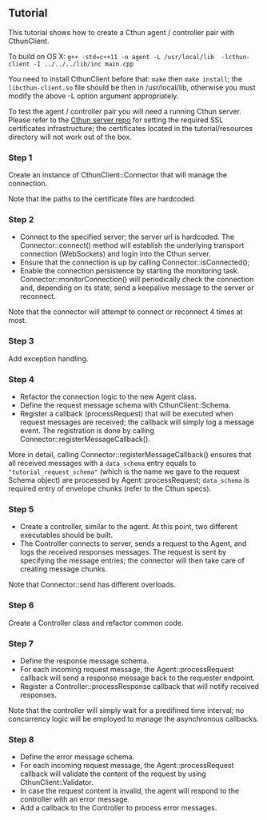 ## Tutorial

This tutorial shows how to create a Cthun agent / controller pair with
CthunClient.

To build on OS X:
`g++ -std=c++11 -o agent -L /usr/local/lib  -lcthun-client -I ../../../lib/inc main.cpp`

You need to install CthunClient before that: `make` then `make install`; the
`libcthun-client.so` file should be then in /usr/local/lib, otherwise you must
modify the above -L option argument appropriately.

To test the agent / controller pair you will need a running Cthun server.
Please refer to the [Cthun server repo](https://github.com/puppetlabs/cthun) for
setting the required SSL certificates infrastructure; the certificates located
in the tutorial/resources directory will not work out of the box.

### Step 1

Create an instance of CthunClient::Connector that will manage the connection.

Note that the paths to the certificate files are hardcoded.

### Step 2

 - Connect to the specified server; the server url is hardcoded.
 The Connector::connect() method will establish the underlying transport
 connection (WebSockets) and login into the Cthun server.
 - Ensure that the connection is up by calling Connector::isConnected();
 - Enable the connection persistence by starting the monitoring task.
 Connector::monitorConnection() will periodically check the connection and,
 depending on its state, send a keepalive message to the server or reconnect.

Note that the connector will attempt to connect or reconnect 4 times at most.

### Step 3

Add exception handling.

### Step 4

 - Refactor the connection logic to the new Agent class.
 - Define the request message schema with CthunClient::Schema.
 - Register a callback (processRequest) that will be executed when request
 messages are received; the callback will simply log a message event. The
 registration is done by calling Connector::registerMessageCallback().

More in detail, calling Connector::registerMessageCallback() ensures that all
received messages with a `data_schema` entry equals to `"tutorial_request_schema"`
(which is the name we gave to the request Schema object) are processed by
Agent::processRequest; `data_schema` is  required entry of envelope chunks
(refer to the Cthun specs).

### Step 5

 - Create a controller, similar to the agent. At this point, two different
 executables should be built.
 - The Controller connects to server, sends a request to the Agent, and logs the
 received responses messages. The request is sent by specifying the message
 entries; the connector will then take care of creating message chunks.

Note that Connector::send has different overloads.

### Step 6

Create a Controller class and refactor common code.

### Step 7

 - Define the response message schema.
 - For each incoming request message, the Agent::processRequest callback will
 send a response message back to the requester endpoint.
 - Register a Controller::processResponse callback that will notify received
 responses.

 Note that the controller will simply wait for a predifined time interval; no
 concurrency logic will be employed to manage the asynchronous callbacks.

### Step 8

 - Define the error message schema.
 - For each incoming request message, the Agent::processRequest callback will
 validate the content of the request by using CthunClient::Validator.
 - In case the request content is invalid, the agent will respond to the
 controller with an error message.
 - Add a callback to the Controller to process error messages.
